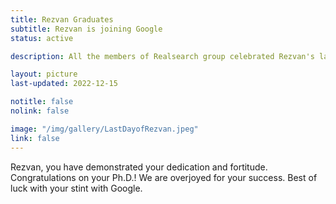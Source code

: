 ```yaml
---
title: Rezvan Graduates
subtitle: Rezvan is joining Google
status: active

description: All the members of Realsearch group celebrated Rezvan's last day at NCSU.

layout: picture
last-updated: 2022-12-15

notitle: false
nolink: false 

image: "/img/gallery/LastDayofRezvan.jpeg"
link: false
---
```


Rezvan, you have demonstrated your dedication and fortitude. Congratulations on your Ph.D.! We are overjoyed for your success. Best of luck with your stint with Google.
